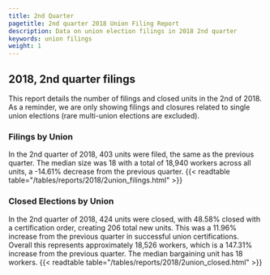 ```yaml
---
title: 2nd Quarter 
pagetitle: 2nd quarter 2018 Union Filing Report
description: Data on union election filings in 2018 2nd quarter 
keywords: union filings
weight: 1
---
```


## 2018, 2nd quarter filings

This report details the number of filings and closed units in the 2nd of 2018. As a reminder, we are only showing filings and closures related to single union elections (rare multi-union elections are excluded).

### Filings by Union
In the 2nd quarter of 2018, 403 units were filed, the same as the previous quarter. The median size was 18 with a total of 18,940 workers across all units, a -14.61% decrease from the previous quarter.
{{< readtable table="/tables/reports/2018/2union_filings.html" >}}

### Closed Elections by Union
In the 2nd quarter of 2018, 424 units were closed, with 48.58% closed with a certification order, creating 206 total new units. This was a 11.96% increase from the previous quarter in successful union certifications. Overall this represents approximately 18,526 workers, which is a 147.31% increase from the previous quarter. The median bargaining unit has 18 workers.
{{< readtable table="/tables/reports/2018/2union_closed.html" >}}

